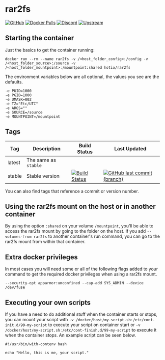 # rar2fs

[![GitHub](https://img.shields.io/badge/source-github-lightgrey)](https://github.com/hotio/docker-rar2fs)
[![Docker Pulls](https://img.shields.io/docker/pulls/hotio/rar2fs)](https://hub.docker.com/r/hotio/rar2fs)
[![Discord](https://img.shields.io/discord/610068305893523457?color=738ad6&label=discord&logo=discord&logoColor=white)](https://discord.gg/3SnkuKp)
[![Upstream](https://img.shields.io/badge/upstream-project-yellow)](https://github.com/hasse69/rar2fs)

## Starting the container

Just the basics to get the container running:

```shell
docker run --rm --name rar2fs -v /<host_folder_config>:/config -v /<host_folder_source>:/source -v /<host_folder_mountpoint>:/mountpoint:shared hotio/rar2fs
```

The environment variables below are all optional, the values you see are the defaults.

```shell
-e PUID=1000
-e PGID=1000
-e UMASK=002
-e TZ="Etc/UTC"
-e ARGS=""
-e SOURCE=/source
-e MOUNTPOINT=/mountpoint
```

## Tags

| Tag      | Description                    | Build Status                                                                                                                                          | Last Updated                                                                                                                                                  |
| ---------|--------------------------------|-------------------------------------------------------------------------------------------------------------------------------------------------------|---------------------------------------------------------------------------------------------------------------------------------------------------------------|
| latest   | The same as `stable`           |                                                                                                                                                       |                                                                                                                                                               |
| stable   | Stable version                 | [![Build Status](https://cloud.drone.io/api/badges/hotio/docker-rar2fs/status.svg?ref=refs/heads/stable)](https://cloud.drone.io/hotio/docker-rar2fs) | [![GitHub last commit (branch)](https://img.shields.io/github/last-commit/hotio/docker-rar2fs/stable)](https://github.com/hotio/docker-rar2fs/commits/stable) |

You can also find tags that reference a commit or version number.

## Using the rar2fs mount on the host or in another container

By using the option `:shared` on your volume `/mountpoint`, you'll be able to access the rar2fs mount by going to the folder on the host. If you add `--volumes-from rar2fs` to another container's run command, you can go to the rar2fs mount from within that container.

## Extra docker privileges

In most cases you will need some or all of the following flags added to your command to get the required docker privileges when using a rar2fs mount.

```shell
--security-opt apparmor:unconfined --cap-add SYS_ADMIN --device /dev/fuse
```

## Executing your own scripts

If you have a need to do additional stuff when the container starts or stops, you can mount your script with `-v /docker/host/my-script.sh:/etc/cont-init.d/99-my-script` to execute your script on container start or `-v /docker/host/my-script.sh:/etc/cont-finish.d/99-my-script` to execute it when the container stops. An example script can be seen below.

```shell
#!/usr/bin/with-contenv bash

echo "Hello, this is me, your script."
```
